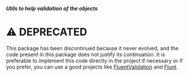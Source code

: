 ***Utils to help validation of the objects***


# :warning: DEPRECATED

This package has been discontinued because it never evolved, and the code present in this package does not justify its continuation. It is preferable to implement this code directly in the project if necessary or if you prefer, you can use a good projects like [FluentValidation](https://www.nuget.org/packages/FluentValidation) and [Flunt](https://www.nuget.org/packages/Flunt).
